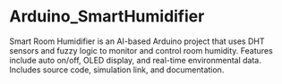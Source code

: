 # Arduino_SmartHumidifier
Smart Room Humidifier is an AI-based Arduino project that uses DHT sensors and fuzzy logic to monitor and control room humidity. Features include auto on/off, OLED display, and real-time environmental data. Includes source code, simulation link, and documentation. 
